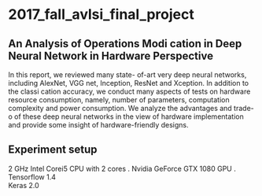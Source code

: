 # 2017_fall_avlsi_final_project
## An Analysis of Operations Modi cation in Deep Neural Network in Hardware Perspective
In this report, we reviewed many state- of-art very deep neural networks, including AlexNet, VGG net, Inception, ResNet and Xception. In addition to the classi cation accuracy, we conduct many aspects of tests on hardware resource consumption, namely, number of parameters, computation complexity and power consumption. We analyze the advantages and trade-o  of these deep neural networks in the view of hardware implementation and provide some insight of hardware-friendly designs.

## Experiment setup
2 GHz Intel Corei5 CPU with 2 cores . 
Nvidia GeForce GTX 1080 GPU . 
Tensorflow 1.4  
Keras 2.0
